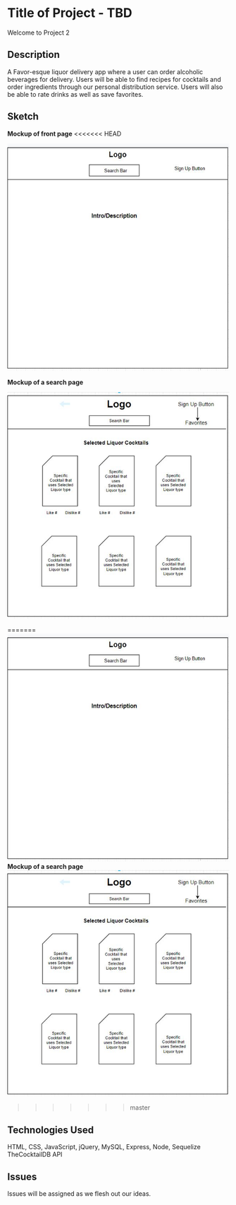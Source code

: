 # Title of Project - TBD

Welcome to Project 2

## Description
A Favor-esque liquor delivery app where a user can order alcoholic beverages for delivery. Users will be able to find recipes for cocktails and order ingredients through our personal distribution service. Users will also be able to rate drinks as well as save favorites.


## Sketch
**Mockup of front page**
<<<<<<< HEAD

![Index](assets/images/index.png)

**Mockup of a search page**

![Results Page](assets/images/results.png)

=======
![Index](/assets/images/index.png)
**Mockup of a search page**
![Results Page](/assets/images/results.png)
>>>>>>> master
## Technologies Used
HTML, CSS, JavaScript, jQuery, MySQL, Express, Node, Sequelize
TheCocktailDB API
## Issues
Issues will be assigned as we flesh out our ideas.
